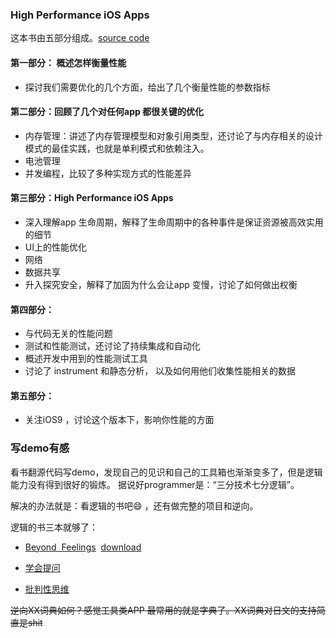 


### High Performance iOS Apps
这本书由五部分组成。[source code](https://github.com/gvaish/hpios)

#### 第一部分： 概述怎样衡量性能
*  探讨我们需要优化的几个方面，给出了几个衡量性能的参数指标

#### 第二部分：回顾了几个对任何app 都很关键的优化
* 内存管理：讲述了内存管理模型和对象引用类型，还讨论了与内存相关的设计模式的最佳实践，也就是单利模式和依赖注入。
* 电池管理
* 并发编程，比较了多种实现方式的性能差异

#### 第三部分：High Performance iOS Apps
* 深入理解app 生命周期，解释了生命周期中的各种事件是保证资源被高效实用的细节
* UI上的性能优化
* 网络
* 数据共享
* 升入探究安全，解释了加固为什么会让app 变慢，讨论了如何做出权衡

#### 第四部分：
* 与代码无关的性能问题
* 测试和性能测试，还讨论了持续集成和自动化
* 概述开发中用到的性能测试工具
* 讨论了 instrument 和静态分析， 以及如何用他们收集性能相关的数据
#### 第五部分：
* 关注iOS9 ，讨论这个版本下，影响你性能的方面


### 写demo有感

看书翻源代码写demo，发现自己的见识和自己的工具箱也渐渐变多了，但是逻辑能力没有得到很好的锻炼。
据说好programmer是：“三分技术七分逻辑”。

解决的办法就是：看逻辑的书吧😄 ，还有做完整的项目和逆向。

逻辑的书三本就够了：

- [Beyond  Feelings](https://book.douban.com/subject/1863497/)  [download](http://www.kwcps.k12.va.us.schools.bz/userfiles/270/Classes/4893/VR%20Ruggiero%20-%20Beyond%20Feelings%209th%20edition.pdf)

- [学会提问](https://book.douban.com/subject/1504957/) 

- [批判性思维](https://book.douban.com/subject/7057936/) 



~~逆向XX词典如何？感觉工具类APP 最常用的就是字典了。XX词典对日文的支持简直是shit~~

